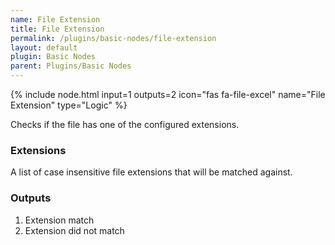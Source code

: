 ```yaml
---
name: File Extension
title: File Extension
permalink: /plugins/basic-nodes/file-extension
layout: default
plugin: Basic Nodes
parent: Plugins/Basic Nodes
---
```


{% include node.html input=1 outputs=2 icon="fas fa-file-excel" name="File Extension" type="Logic" %}

Checks if the file has one of the configured extensions.

### Extensions
A list of case insensitive file extensions that will be matched against.

### Outputs
1. Extension match
2. Extension did not match